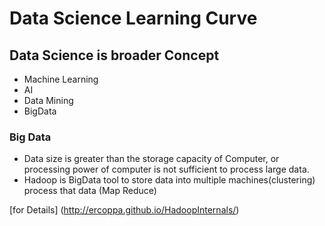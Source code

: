 # Data Science Learning Curve

## Data Science is broader Concept
- Machine Learning
- AI
- Data Mining
- BigData 

### Big Data
- Data size is greater than the storage capacity of Computer, or processing power of computer is not sufficient to process large data.
- Hadoop is BigData tool to store data into multiple machines(clustering) process that data (Map Reduce)
  
[for Details] (http://ercoppa.github.io/HadoopInternals/)
